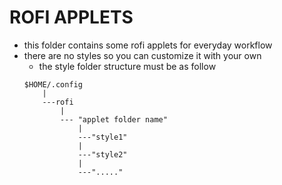 # ROFI APPLETS
 - this folder contains some rofi applets for everyday workflow
 - there are no styles so you can customize it with your own 
    - the style folder structure must be as follow
    ~~~
    $HOME/.config
        |
        ---rofi
            |
            --- "applet folder name"
                |
                ---"style1"
                |
                ---"style2"
                |
                ---"....."
    ~~~

